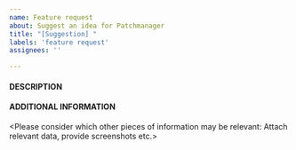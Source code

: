 ```yaml
---
name: Feature request
about: Suggest an idea for Patchmanager
title: "[Suggestion] "
labels: 'feature request'
assignees: ''

---
```


#### DESCRIPTION


#### ADDITIONAL INFORMATION

<Please consider which other pieces of information may be relevant: Attach relevant data, provide screenshots etc.>
